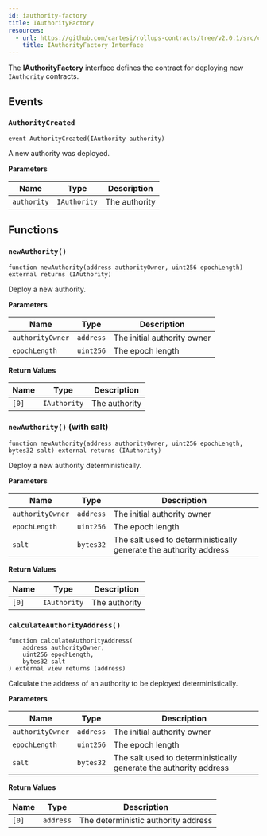```yaml
---
id: iauthority-factory
title: IAuthorityFactory
resources:
  - url: https://github.com/cartesi/rollups-contracts/tree/v2.0.1/src/consensus/authority/IAuthorityFactory.sol
    title: IAuthorityFactory Interface
---
```


The **IAuthorityFactory** interface defines the contract for deploying new `IAuthority` contracts.

## Events

### `AuthorityCreated`

```solidity
event AuthorityCreated(IAuthority authority)
```

A new authority was deployed.

**Parameters**

| Name | Type | Description |
|------|------|-------------|
| `authority` | `IAuthority` | The authority |

## Functions

### `newAuthority()`

```solidity
function newAuthority(address authorityOwner, uint256 epochLength) external returns (IAuthority)
```

Deploy a new authority.

**Parameters**

| Name | Type | Description |
|------|------|-------------|
| `authorityOwner` | `address` | The initial authority owner |
| `epochLength` | `uint256` | The epoch length |

**Return Values**

| Name | Type | Description |
|------|------|-------------|
| `[0]` | `IAuthority` | The authority |

### `newAuthority()` (with salt)

```solidity
function newAuthority(address authorityOwner, uint256 epochLength, bytes32 salt) external returns (IAuthority)
```

Deploy a new authority deterministically.

**Parameters**

| Name | Type | Description |
|------|------|-------------|
| `authorityOwner` | `address` | The initial authority owner |
| `epochLength` | `uint256` | The epoch length |
| `salt` | `bytes32` | The salt used to deterministically generate the authority address |

**Return Values**

| Name | Type | Description |
|------|------|-------------|
| `[0]` | `IAuthority` | The authority |

### `calculateAuthorityAddress()`

```solidity
function calculateAuthorityAddress(
    address authorityOwner,
    uint256 epochLength,
    bytes32 salt
) external view returns (address)
```

Calculate the address of an authority to be deployed deterministically.

**Parameters**

| Name | Type | Description |
|------|------|-------------|
| `authorityOwner` | `address` | The initial authority owner |
| `epochLength` | `uint256` | The epoch length |
| `salt` | `bytes32` | The salt used to deterministically generate the authority address |

**Return Values**

| Name | Type | Description |
|------|------|-------------|
| `[0]` | `address` | The deterministic authority address | 